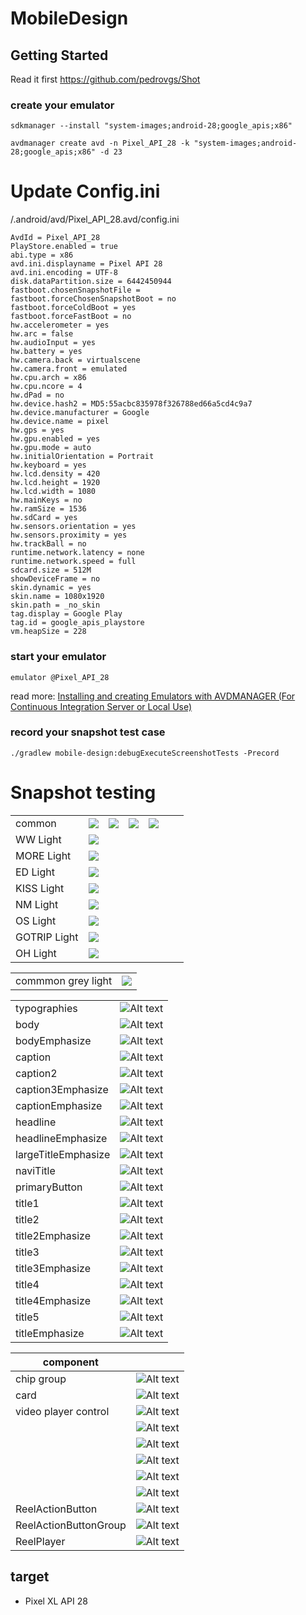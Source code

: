 # MobileDesign

## Getting Started

Read it first https://github.com/pedrovgs/Shot

### create your emulator

```
sdkmanager --install "system-images;android-28;google_apis;x86"

avdmanager create avd -n Pixel_API_28 -k "system-images;android-28;google_apis;x86" -d 23

```

# Update Config.ini

<path to>/.android/avd/Pixel_API_28.avd/config.ini

```
AvdId = Pixel_API_28
PlayStore.enabled = true
abi.type = x86
avd.ini.displayname = Pixel API 28
avd.ini.encoding = UTF-8
disk.dataPartition.size = 6442450944
fastboot.chosenSnapshotFile = 
fastboot.forceChosenSnapshotBoot = no
fastboot.forceColdBoot = yes
fastboot.forceFastBoot = no
hw.accelerometer = yes
hw.arc = false
hw.audioInput = yes
hw.battery = yes
hw.camera.back = virtualscene
hw.camera.front = emulated
hw.cpu.arch = x86
hw.cpu.ncore = 4
hw.dPad = no
hw.device.hash2 = MD5:55acbc835978f326788ed66a5cd4c9a7
hw.device.manufacturer = Google
hw.device.name = pixel
hw.gps = yes
hw.gpu.enabled = yes
hw.gpu.mode = auto
hw.initialOrientation = Portrait
hw.keyboard = yes
hw.lcd.density = 420
hw.lcd.height = 1920
hw.lcd.width = 1080
hw.mainKeys = no
hw.ramSize = 1536
hw.sdCard = yes
hw.sensors.orientation = yes
hw.sensors.proximity = yes
hw.trackBall = no
runtime.network.latency = none
runtime.network.speed = full
sdcard.size = 512M
showDeviceFrame = no
skin.dynamic = yes
skin.name = 1080x1920
skin.path = _no_skin
tag.display = Google Play
tag.id = google_apis_playstore
vm.heapSize = 228

```

### start your emulator

`emulator @Pixel_API_28`

read more: [Installing and creating Emulators with AVDMANAGER (For Continuous Integration Server or Local Use)](https://gist.github.com/mrk-han/66ac1a724456cadf1c93f4218c6060ae?permalink_comment_id=3648957)

### record your snapshot test case

`./gradlew mobile-design:debugExecuteScreenshotTests -Precord`

# Snapshot testing
| | | | | | | |
|-|-|-|-|-|-|-|
| common       | ![](app/screenshots/debug/com.nmg.mobiledesignlibrary.ColorItemScreenshotTests_test_color_Alert_snapshot.png)   | ![](app/screenshots/debug/com.nmg.mobiledesignlibrary.ColorItemScreenshotTests_test_color_Black_snapshot.png) | ![](app/screenshots/debug/com.nmg.mobiledesignlibrary.ColorItemScreenshotTests_test_color_Success_snapshot.png) | ![](app/screenshots/debug/com.nmg.mobiledesignlibrary.ColorItemScreenshotTests_test_color_White_snapshot.png) |
| WW Light     | ![](mobile-design/screenshots/debug/com.nmg.mobile.design.colorstest.ColorsTest_test_color_ww_snapshot.png)     |                                                                                                               |                                                                                                                 |                                                                                                               |     |     |     |     |     |     |     |
| MORE Light   | ![](mobile-design/screenshots/debug/com.nmg.mobile.design.colorstest.ColorsTest_test_color_more_snapshot.png)   |                                                                                                               |                                                                                                                 |                                                                                                               |     |     |     |     |     |     |     |
| ED Light     | ![](mobile-design/screenshots/debug/com.nmg.mobile.design.colorstest.ColorsTest_test_color_ed_snapshot.png)     |                                                                                                               |                                                                                                                 |                                                                                                               |     |     |     |     |     |     |     |
| KISS Light   | ![](mobile-design/screenshots/debug/com.nmg.mobile.design.colorstest.ColorsTest_test_color_kiss_snapshot.png)   |                                                                                                               |                                                                                                                 |                                                                                                               |     |     |     |     |     |     |     |
| NM Light     | ![](mobile-design/screenshots/debug/com.nmg.mobile.design.colorstest.ColorsTest_test_color_nm_snapshot.png)     |                                                                                                               |                                                                                                                 |                                                                                                               |     |     |     |     |     |     |     |
| OS Light     | ![](mobile-design/screenshots/debug/com.nmg.mobile.design.colorstest.ColorsTest_test_color_os_snapshot.png)     |                                                                                                               |                                                                                                                 |                                                                                                               |     |     |     |     |     |     |     |
| GOTRIP Light | ![](mobile-design/screenshots/debug/com.nmg.mobile.design.colorstest.ColorsTest_test_color_gotrip_snapshot.png) |                                                                                                               |                                                                                                                 |                                                                                                               |     |     |     |     |     |     |     |
| OH Light     | ![](mobile-design/screenshots/debug/com.nmg.mobile.design.colorstest.ColorsTest_test_color_oh_snapshot.png)     |                                                                                                               |                                                                                                                 |                                                                                                               |     |     |     |     |     |     |     |

|                    |                                                                                                        |
| ------------------ | ------------------------------------------------------------------------------------------------------ |
| commmon grey light | ![](mobile-design/screenshots/debug/com.nmg.mobile.design.colorstest.ColorsTest_test_color_common.png) |

|                     |                                                                                                                               |
| ------------------- | ----------------------------------------------------------------------------------------------------------------------------- |
| typographies        | ![Alt text](mobile-design/screenshots/debug/com.nmg.mobile.design.typographytest.TypographyTest_test_typographies.png)        |
| body                | ![Alt text](mobile-design/screenshots/debug/com.nmg.mobile.design.typographytest.TypographyTest_test_body.png)                |
| bodyEmphasize       | ![Alt text](mobile-design/screenshots/debug/com.nmg.mobile.design.typographytest.TypographyTest_test_bodyEmphasize.png)       |
| caption             | ![Alt text](mobile-design/screenshots/debug/com.nmg.mobile.design.typographytest.TypographyTest_test_caption.png)             |
| caption2            | ![Alt text](mobile-design/screenshots/debug/com.nmg.mobile.design.typographytest.TypographyTest_test_caption2.png)            |
| caption3Emphasize   | ![Alt text](mobile-design/screenshots/debug/com.nmg.mobile.design.typographytest.TypographyTest_test_caption3Emphasize.png)   |
| captionEmphasize    | ![Alt text](mobile-design/screenshots/debug/com.nmg.mobile.design.typographytest.TypographyTest_test_captionEmphasize.png)    |
| headline            | ![Alt text](mobile-design/screenshots/debug/com.nmg.mobile.design.typographytest.TypographyTest_test_headline.png)            |
| headlineEmphasize   | ![Alt text](mobile-design/screenshots/debug/com.nmg.mobile.design.typographytest.TypographyTest_test_headlineEmphasize.png)   |
| largeTitleEmphasize | ![Alt text](mobile-design/screenshots/debug/com.nmg.mobile.design.typographytest.TypographyTest_test_largeTitleEmphasize.png) |
| naviTitle           | ![Alt text](mobile-design/screenshots/debug/com.nmg.mobile.design.typographytest.TypographyTest_test_naviTitle.png)           |
| primaryButton       | ![Alt text](mobile-design/screenshots/debug/com.nmg.mobile.design.typographytest.TypographyTest_test_primaryButton.png)       |
| title1              | ![Alt text](mobile-design/screenshots/debug/com.nmg.mobile.design.typographytest.TypographyTest_test_title1.png)              |
| title2              | ![Alt text](mobile-design/screenshots/debug/com.nmg.mobile.design.typographytest.TypographyTest_test_title2.png)              |
| title2Emphasize     | ![Alt text](mobile-design/screenshots/debug/com.nmg.mobile.design.typographytest.TypographyTest_test_title2Emphasize.png)     |
| title3              | ![Alt text](mobile-design/screenshots/debug/com.nmg.mobile.design.typographytest.TypographyTest_test_title3.png)              |
| title3Emphasize     | ![Alt text](mobile-design/screenshots/debug/com.nmg.mobile.design.typographytest.TypographyTest_test_title3Emphasize.png)     |
| title4              | ![Alt text](mobile-design/screenshots/debug/com.nmg.mobile.design.typographytest.TypographyTest_test_title4.png)              |
| title4Emphasize     | ![Alt text](mobile-design/screenshots/debug/com.nmg.mobile.design.typographytest.TypographyTest_test_title4Emphasize.png)     |
| title5              | ![Alt text](mobile-design/screenshots/debug/com.nmg.mobile.design.typographytest.TypographyTest_test_title5.png)              |
| titleEmphasize      | ![Alt text](mobile-design/screenshots/debug/com.nmg.mobile.design.typographytest.TypographyTest_test_titleEmphasize.png)      |

| component            |                                                                                                                                                                                                                                              |
|----------------------|----------------------------------------------------------------------------------------------------------------------------------------------------------------------------------------------------------------------------------------------|
| chip group           | ![Alt text](mobile-design/screenshots/debug/com.nmg.mobile.design.chipgrouptest.ChipGroupTest_test_ChipGroup.png)                                                                                                                            |
| card                 | ![Alt text](mobile-design/screenshots/debug/com.nmg.mobile.design.cardview.CardViewTest_test_CardView.png)                                                                                                                                   |
| video player control | ![Alt text](mobile-design/screenshots/debug/com.nmg.mobile.design.videoplayer.VideoPlayerControlTest_test_VideoPlayerControlTest_LOADING.png)                                                                                              |
|  | ![Alt text](mobile-design/screenshots/debug/com.nmg.mobile.design.videoplayer.VideoPlayerControlTest_test_VideoPlayerControlTest_PLAYING.png)                                                |
|  | ![Alt text](mobile-design/screenshots/debug/com.nmg.mobile.design.videoplayer.VideoPlayerControlTest_test_VideoPlayerControlTest_PLAYING_TAB.png) |
|  | ![Alt text](mobile-design/screenshots/debug/com.nmg.mobile.design.videoplayer.VideoPlayerControlTest_test_VideoPlayerControlTest_PAUSED.png)        |
|  | ![Alt text](mobile-design/screenshots/debug/com.nmg.mobile.design.videoplayer.VideoPlayerControlTest_test_VideoPlayerControlTest_COMPLETED.png)          |
|  | ![Alt text](mobile-design/screenshots/debug/com.nmg.mobile.design.videoplayer.VideoPlayerControlTest_test_VideoPlayerControlTest_COMPLETED_CANCEL_AUTOPLAY.png)        |
| ReelActionButton | ![Alt text](mobile-design/screenshots/debug/com.nmg.mobiledesignlibrary.reel.ReelActionButtonTest_test_ReelActionButton.png)         |
| ReelActionButtonGroup | ![Alt text](mobile-design/screenshots/debug/com.nmg.mobiledesignlibrary.reel.ReelActionButtonGroupTest_test_ReelActionButtonGroup.png)         |
| ReelPlayer            | ![Alt text](mobile-design/screenshots/debug/com.nmg.mobile.design.reel.ReelPlayerTest_test_ReelPlayer.png)                                                                                                                                  |

## target

- Pixel XL API 28
